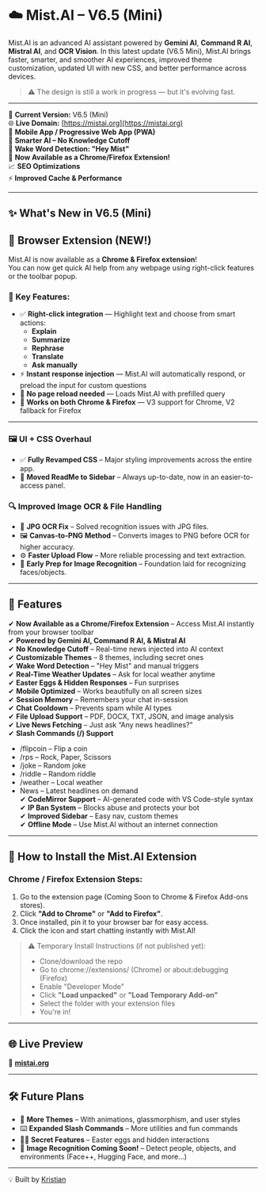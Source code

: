# ☁️ Mist.AI – V6.5 (Mini)

Mist.AI is an advanced AI assistant powered by **Gemini AI**, **Command R AI**, **Mistral AI**, and **OCR Vision**. In this latest update (V6.5 Mini), Mist.AI brings faster, smarter, and smoother AI experiences, improved theme customization, updated UI with new CSS, and better performance across devices.

> ⚠️ The design is still a work in progress — but it's evolving fast.

---

🚀 **Current Version:** V6.5 (Mini)  
🌐 **Live Domain:** [https://mistai.org](https://mistai.org)  
📱 **Mobile App / Progressive Web App (PWA)**  
🧠 **Smarter AI – No Knowledge Cutoff**  
🎤 **Wake Word Detection: "Hey Mist"**  
🧩 **Now Available as a Chrome/Firefox Extension!**  
📈 **SEO Optimizations**  
⚡ **Improved Cache & Performance**

---

## ✨ What's New in V6.5 (Mini)

## 🧩 Browser Extension (NEW!)

Mist.AI is now available as a **Chrome & Firefox extension**!  
You can now get quick AI help from any webpage using right-click features or the toolbar popup.

### 🔹 Key Features:
- ✅ **Right-click integration** — Highlight text and choose from smart actions:
  - **Explain**
  - **Summarize**
  - **Rephrase**
  - **Translate**
  - **Ask manually**
- ⚡ **Instant response injection** — Mist.AI will automatically respond, or preload the input for custom questions
- 🧠 **No page reload needed** — Loads Mist.AI with prefilled query
- 🧩 **Works on both Chrome & Firefox** — V3 support for Chrome, V2 fallback for Firefox

---

### 🖼️ **UI + CSS Overhaul**
- ✅ **Fully Revamped CSS** – Major styling improvements across the entire app.
- 🧭 **Moved ReadMe to Sidebar** – Always up-to-date, now in an easier-to-access panel.

### 🔍 **Improved Image OCR & File Handling**
- 🧠 **JPG OCR Fix** – Solved recognition issues with JPG files.
- 🖼️ **Canvas-to-PNG Method** – Converts images to PNG before OCR for higher accuracy.
- ⚙️ **Faster Upload Flow** – More reliable processing and text extraction.
- 🧪 **Early Prep for Image Recognition** – Foundation laid for recognizing faces/objects.

---

## 📌 Features

✔ **Now Available as a Chrome/Firefox Extension** – Access Mist.AI instantly from your browser toolbar  
✔ **Powered by Gemini AI, Command R AI, & Mistral AI**  
✔ **No Knowledge Cutoff** – Real-time news injected into AI context  
✔ **Customizable Themes** – 8 themes, including secret ones  
✔ **Wake Word Detection** – "Hey Mist" and manual triggers  
✔ **Real-Time Weather Updates** – Ask for local weather anytime  
✔ **Easter Eggs & Hidden Responses** – Fun surprises  
✔ **Mobile Optimized** – Works beautifully on all screen sizes  
✔ **Session Memory** – Remembers your chat in-session  
✔ **Chat Cooldown** – Prevents spam while AI types  
✔ **File Upload Support** – PDF, DOCX, TXT, JSON, and image analysis  
✔ **Live News Fetching** – Just ask “Any news headlines?”  
✔ **Slash Commands (/) Support**  
   - /flipcoin – Flip a coin  
   - /rps – Rock, Paper, Scissors  
   - /joke – Random joke  
   - /riddle – Random riddle  
   - /weather <city> – Local weather  
   - News – Latest headlines on demand  
✔ **CodeMirror Support** – AI-generated code with VS Code-style syntax  
✔ **IP Ban System** – Blocks abuse and protects your bot  
✔ **Improved Sidebar** – Easy nav, custom themes  
✔ **Offline Mode** – Use Mist.AI without an internet connection

---

## 🧩 How to Install the Mist.AI Extension

### Chrome / Firefox Extension Steps:

1. Go to the extension page (Coming Soon to Chrome & Firefox Add-ons stores).
2. Click **"Add to Chrome"** or **"Add to Firefox"**.
3. Once installed, pin it to your browser bar for easy access.
4. Click the icon and start chatting instantly with Mist.AI!

> ⚠️ Temporary Install Instructions (if not published yet):
> - Clone/download the repo
> - Go to chrome://extensions/ (Chrome) or about:debugging (Firefox)
> - Enable "Developer Mode"
> - Click **"Load unpacked"** or **"Load Temporary Add-on"**
> - Select the folder with your extension files
> - You're in!

---

## 🌐 Live Preview  
🔗 **[mistai.org](https://mistai.org)**  

---

## 🛠️ Future Plans
- 🎨 **More Themes** – With animations, glassmorphism, and user styles  
- ⌨️ **Expanded Slash Commands** – More utilities and fun commands  
- 🕵️‍♂️ **Secret Features** – Easter eggs and hidden interactions  
- 📸 **Image Recognition Coming Soon!** – Detect people, objects, and environments (Face++, Hugging Face, and more…)

---

💡 Built by [Kristian](https://builtbykristian.netlify.app)